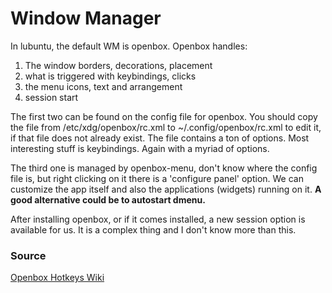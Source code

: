 <div>

</div>

# Window Manager

In lubuntu, the default WM is openbox. Openbox handles:

1.  The window borders, decorations, placement
2.  what is triggered with keybindings, clicks
3.  the menu icons, text and arrangement
4.  session start

The first two can be found on the config file for openbox. You should
copy the file from /etc/xdg/openbox/rc.xml to \~/.config/openbox/rc.xml
to edit it, if that file does not already exist. The file contains a ton
of options. Most interesting stuff is keybindings. Again with a myriad
of options.

The third one is managed by openbox-menu, don\'t know where the config
file is, but right clicking on it there is a \'configure panel\' option.
We can customize the app itself and also the applications (widgets)
running on it. **A good alternative could be to autostart dmenu.**

After installing openbox, or if it comes installed, a new session option
is available for us. It is a complex thing and I don\'t know more than
this.

### Source

[Openbox Hotkeys Wiki](http://openbox.org/wiki/Help:Bindings)
